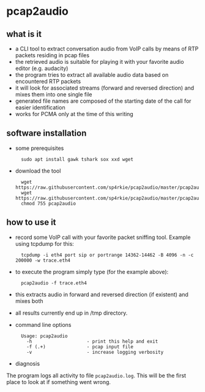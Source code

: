 pcap2audio
==========

what is it
----------

- a CLI tool to extract conversation audio from VoIP calls by means of RTP packets residing in pcap files
- the retrieved audio is suitable for playing it with your favorite audio editor (e.g. audacity)
- the program tries to extract all available audio data based on encountered RTP packets
- it will look for associated streams (forward and reversed direction) and mixes them into one single file
- generated file names are composed of the starting date of the call for easier identification
- works for PCMA only at the time of this writing

software installation
---------------------

- some prerequisites

        sudo apt install gawk tshark sox xxd wget

- download the tool

        wget https://raw.githubusercontent.com/sp4rkie/pcap2audio/master/pcap2audio.awklib
        wget https://raw.githubusercontent.com/sp4rkie/pcap2audio/master/pcap2audio
        chmod 755 pcap2audio

how to use it
-------------

- record some VoIP call with your favorite packet sniffing tool. Example using tcpdump for this:
        
        tcpdump -i eth4 port sip or portrange 14362-14462 -B 4096 -n -c 200000 -w trace.eth4

- to execute the program simply type (for the example above):

        pcap2audio -f trace.eth4

- this extracts audio in forward and reversed direction (if existent) and mixes both 
- all results currently end up in /tmp directory.

- command line options

        Usage: pcap2audio
          -h                    - print this help and exit
          -f (.+)               - pcap input file
          -v                    - increase logging verbosity

- diagnosis

The program logs all activity to file `pcap2audio.log`. This will be the first place to look at if something went wrong.

